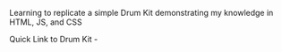 Learning to replicate a simple Drum Kit demonstrating my knowledge in HTML, JS, and CSS

Quick Link to Drum Kit - 
